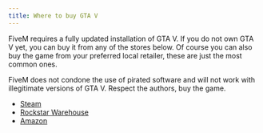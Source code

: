 ```yaml
---
title: Where to buy GTA V
---
```


FiveM requires a fully updated installation of GTA V. If you do not own GTA V yet, you can buy it from any of the
stores below. Of course you can also buy the game from your preferred local retailer, these are just the most common
ones.

FiveM does not condone the use of pirated software and will not work with illegitimate versions of GTA V. Respect the
authors, buy the game.

- [Steam](https://store.steampowered.com/app/271590/Grand_Theft_Auto_V/)
- [Rockstar Warehouse](https://www.rockstarwarehouse.com/store/tk2rstar/en_IE/pd/productID.332704400)
- [Amazon](https://www.amazon.com/Grand-Theft-Auto-V-PC/dp/B00KVXB5YQ)

